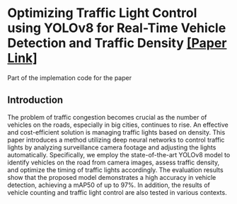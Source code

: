 # Optimizing Traffic Light Control using YOLOv8 for Real-Time Vehicle Detection and Traffic Density [[Paper Link]](https://ieeexplore.ieee.org/document/10616901/)

Part of the implemation code for the paper

## Introduction
The problem of traffic congestion becomes crucial as the number of vehicles on the roads, especially in big cities, continues to rise. An effective and cost-efficient solution is managing traffic lights based on density. This paper introduces a method utilizing deep neural networks to control traffic lights by analyzing surveillance camera footage and adjusting the lights automatically. Specifically, we employ the state-of-the-art YOLOv8 model to identify vehicles on the road from camera images, assess traffic density, and optimize the timing of traffic lights accordingly. The evaluation results show that the proposed model demonstrates a high accuracy in vehicle detection, achieving a mAP50 of up to 97%. In addition, the results of vehicle counting and traffic light control are also tested in various contexts.
